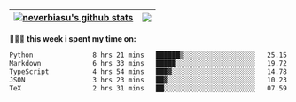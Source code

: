 | <a href="https://github.com/neverbiasu"><img align="center" src="https://github-readme-stats.vercel.app/api?username=neverbiasu&theme=dracula&show_icons=true&hide_border=true&count_private=true" alt="neverbiasu's github stats" /></a> | <a href="https://github.com/neverbiasu"><img align="center" src="https://github-readme-stats.vercel.app/api/top-langs/?username=neverbiasu&theme=dracula&show_icons=true&hide_border=true&layout=compact" /></a> |
| ------------- | ------------- |

👨🏾‍💻 **this week i spent my time on:**
<!--START_SECTION:waka-->

```txt
Python               8 hrs 21 mins   ██████▒░░░░░░░░░░░░░░░░░░   25.15 %
Markdown             6 hrs 33 mins   █████░░░░░░░░░░░░░░░░░░░░   19.72 %
TypeScript           4 hrs 54 mins   ███▓░░░░░░░░░░░░░░░░░░░░░   14.78 %
JSON                 3 hrs 23 mins   ██▓░░░░░░░░░░░░░░░░░░░░░░   10.23 %
TeX                  2 hrs 31 mins   ██░░░░░░░░░░░░░░░░░░░░░░░   07.59 %
```

<!--END_SECTION:waka-->
